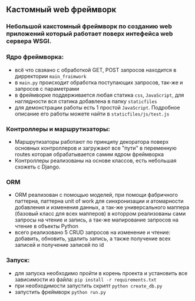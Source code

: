 ## Кастомный web фреймворк

### Небольшой какстомный фреймворк по созданию web приложений который работает поверх интефейса web сервера WSGI.
### Ядро фреймворка:
- всё что свзяано с обработкой GET, POST запросов находится в дирректории ```main_fraimwork```
- в ```main.py``` происходит обработка поступающих запросов, так-же и запросов с параметрами
- в фреймворке поддерживается любая статика ```css```, ```JavaScript```, для наглядности вся статика добавлена в папку ```staticfiles```
- для демонстрации работы есть 1 простой ```JavaScript```. Подробное описание его работы можете найти в ```staticfiles/js/test.js```
### Контроллеры и маршрутизаторы:
- Маршрутизаторы работают по принципу декоратора поверх основных контроллеров и загружают все "пути" в переменную routes которая обрабатывается самим ядром фреймворка
- Контроллеры реализованы на основе классов, есть небольшая схожеть с Django.
### ORM
- ORM реализован с помощью моделей, при помощи фабричного паттерна, паттерна unit of work для синхронизации и атомарности добавления и изменения данных, а так-же универсального маппера (базовый класс для всех мапперов) в которром реализованы сами запросы на чтение и запись, а так-же мапирование запросов на чтение в объекты Python
- всего реализовано 5 CRUD запросов на изменение и чтение: добавить, обновить, удалить запись, а также получение всех записей и получение записей по id

### Запуск:
- для запуска необходимо пройти в корень проекта и установить все зависимости из файла: ```pip install -r requirements.txt```
- при необходимости запустить скрипт ```python create_db.py```
- запустить фреймворк ```python run.py```